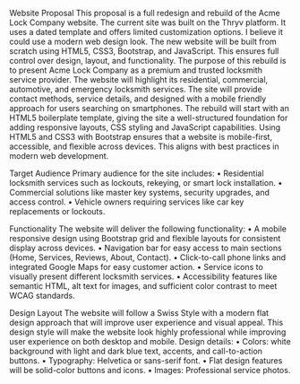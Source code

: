 Website Proposal
This proposal is a full redesign and rebuild of the Acme Lock Company website. The current site was built on the Thryv platform. It uses a dated template and offers limited customization options. I believe it could use a modern web design look. The new website will be built from scratch using HTML5, CSS3, Bootstrap, and JavaScript. This ensures full control over design, layout, and functionality.
The purpose of this rebuild is to present Acme Lock Company as a premium and trusted locksmith service provider. The website will highlight its residential, commercial, automotive, and emergency locksmith services. The site will provide contact methods, service details, and designed with a mobile friendly approach for users searching on smartphones. The rebuild will start with an HTML5 boilerplate template, giving the site a well-structured foundation for adding responsive layouts, CSS styling and JavaScript capabilities. Using HTML5 and CSS3 with Bootstrap ensures that a website is mobile-first, accessible, and flexible across devices. This aligns with best practices in modern web development. 

Target Audience
Primary audience for the site includes:
•	Residential locksmith services such as lockouts, rekeying, or smart lock installation.
•	Commercial solutions like master key systems, security upgrades, and access control.
•	Vehicle owners requiring services like car key replacements or lockouts.


Functionality
The website will deliver the following functionality:
•	A mobile responsive design using Bootstrap grid and flexible layouts for consistent display across devices.
•	Navigation bar for easy access to main sections (Home, Services, Reviews, About, Contact).
•	Click-to-call phone links and integrated Google Maps for easy customer action.
•	Service icons to visually present different locksmith services.
•	Accessibility features like semantic HTML, alt text for images, and sufficient color contrast to meet WCAG standards.

Design Layout
The website will follow a Swiss Style with a modern flat design approach that will improve user experience and visual appeal. This design style will make the website look highly professional while improving user experience on both desktop and mobile.
Design details:
•	Colors: white background with light and dark blue text, accents, and call-to-action buttons. 
•	Typography: Helvetica or sans-serif font.
•	Flat design features will be solid-color buttons and icons. 
•	Images: Professional service photos.

